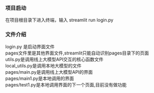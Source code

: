 ### 项目启动
在项目根目录下进入终端，输入 streamlit run login.py
### 文件介绍
login.py 是启动界面文件  
pages文件里是其他界面文件,streamlit只能自动识别pages目录下的页面  
utils.py是调用线上大模型API交互的核心函数文件  
local_utils.py是调用本地大模型的文件  
pages/main.py是调用线上大模型API的界面  
pages/main1.py是本地调用的界面  
pages/test1.py是本地调用界面的下一个页面,目前没有做功能  
